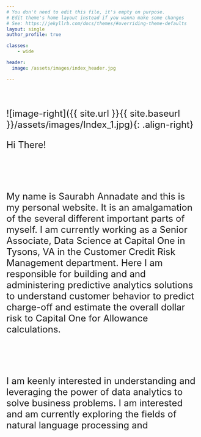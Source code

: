 ```yaml
---
# You don't need to edit this file, it's empty on purpose.
# Edit theme's home layout instead if you wanna make some changes
# See: https://jekyllrb.com/docs/themes/#overriding-theme-defaults
layout: single
author_profile: true

classes:
    - wide

header:
  image: /assets/images/index_header.jpg

---
```


<font size="+2">

<br>

![image-right]({{ site.url }}{{ site.baseurl }}/assets/images/Index_1.jpg){: .align-right}

Hi There! 

<br><br>

My name is Saurabh Annadate and this is my personal website. It is an amalgamation of the several different important parts of myself. I am currently working as a Senior Associate, Data Science at Capital One in Tysons, VA in the Customer Credit Risk Management department. Here I am responsible for building and and administering predictive analytics solutions to understand customer behavior to predict charge-off and estimate the overall dollar risk to Capital One for Allowance calculations.  

<br> <br>

I am keenly interested in understanding and leveraging the power of data analytics to solve business problems. I am interested and am currently exploring the fields of natural language processing and 

<br> <br>



</font>
